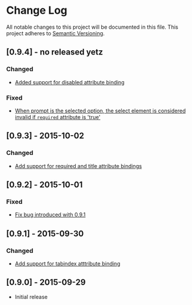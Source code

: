 # Change Log
All notable changes to this project will be documented in this file.
This project adheres to [Semantic Versioning](http://semver.org/).

## [0.9.4] - no released yetz
### Changed
- [Added support for disabled attribute binding](https://github.com/begedin/ember-select-list/pull/18)
### Fixed
- [When prompt is the selected option, the select element is considered invalid if `required` attribute is 'true'](https://github.com/begedin/ember-select-list/pull/17)

## [0.9.3] - 2015-10-02
### Changed
- [Add support for required and title attribute bindings](https://github.com/begedin/ember-select-list/pull/12)

## [0.9.2] - 2015-10-01
### Fixed
- [Fix bug introduced with 0.9.1](https://github.com/begedin/ember-select-list/pull/11)

## [0.9.1] - 2015-09-30
### Changed
- [Add support for tabindex atttribute binding](https://github.com/begedin/ember-select-list/pull/10)


## [0.9.0] - 2015-09-29
- Initial release
